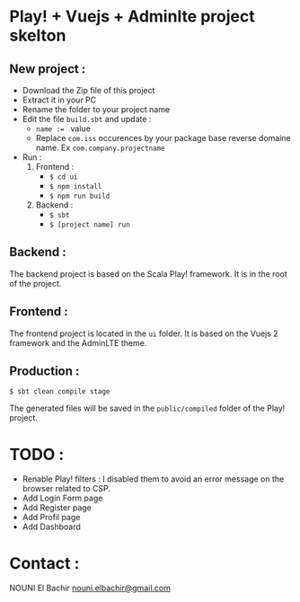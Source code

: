 # Play! + Vuejs + Adminlte project skelton
## New project :
- Download the Zip file of this project
- Extract it in your PC
- Rename the folder to your project name
- Edit the file `build.sbt` and update :
   - `name := ` value
   - Replace `com.iss` occurences by your package base reverse domaine name. Ex `com.company.projectname`
- Run : 
   1. Frontend :
      - `$ cd ui`   
      - `$ npm install`   
      - `$ npm run build` 
   2. Backend :
      - `$ sbt`  
      - `$ [project name] run`  
## Backend :
The backend project is based on the Scala Play! framework. It is in the root of the project. 

## Frontend :
The frontend project is located in the `ui` folder. It is based on the Vuejs 2 framework and the AdminLTE theme.

## Production :
`$ sbt clean compile stage`

The generated files will be saved in the `public/compiled` folder of the Play! project.

# TODO :
- Renable Play! filters : I disabled them to avoid an error message on the browser related to CSP.
- Add Login Form page
- Add Register page
- Add Profil page
- Add Dashboard

# Contact :
NOUNI El Bachir <nouni.elbachir@gmail.com> 
